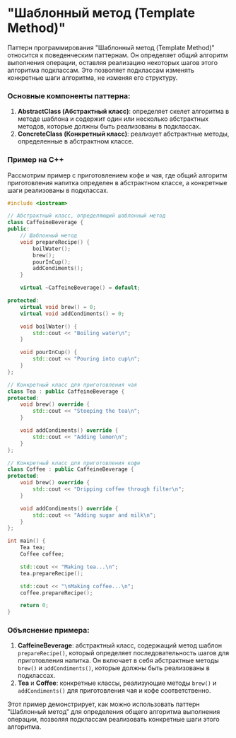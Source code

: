 # "Шаблонный метод (Template Method)"

Паттерн программирования "Шаблонный метод (Template Method)" относится к поведенческим паттернам. Он определяет общий алгоритм выполнения операции, оставляя реализацию некоторых шагов этого алгоритма подклассам. Это позволяет подклассам изменять конкретные шаги алгоритма, не изменяя его структуру.

### Основные компоненты паттерна:
1. **AbstractClass (Абстрактный класс)**: определяет скелет алгоритма в методе шаблона и содержит один или несколько абстрактных методов, которые должны быть реализованы в подклассах.
2. **ConcreteClass (Конкретный класс)**: реализует абстрактные методы, определенные в абстрактном классе.

### Пример на C++
Рассмотрим пример с приготовлением кофе и чая, где общий алгоритм приготовления напитка определен в абстрактном классе, а конкретные шаги реализованы в подклассах.

```cpp
#include <iostream>

// Абстрактный класс, определяющий шаблонный метод
class CaffeineBeverage {
public:
    // Шаблонный метод
    void prepareRecipe() {
        boilWater();
        brew();
        pourInCup();
        addCondiments();
    }

    virtual ~CaffeineBeverage() = default;

protected:
    virtual void brew() = 0;
    virtual void addCondiments() = 0;

    void boilWater() {
        std::cout << "Boiling water\n";
    }

    void pourInCup() {
        std::cout << "Pouring into cup\n";
    }
};

// Конкретный класс для приготовления чая
class Tea : public CaffeineBeverage {
protected:
    void brew() override {
        std::cout << "Steeping the tea\n";
    }

    void addCondiments() override {
        std::cout << "Adding lemon\n";
    }
};

// Конкретный класс для приготовления кофе
class Coffee : public CaffeineBeverage {
protected:
    void brew() override {
        std::cout << "Dripping coffee through filter\n";
    }

    void addCondiments() override {
        std::cout << "Adding sugar and milk\n";
    }
};

int main() {
    Tea tea;
    Coffee coffee;

    std::cout << "Making tea...\n";
    tea.prepareRecipe();

    std::cout << "\nMaking coffee...\n";
    coffee.prepareRecipe();

    return 0;
}
```

### Объяснение примера:
1. **CaffeineBeverage**: абстрактный класс, содержащий метод шаблон `prepareRecipe()`, который определяет последовательность шагов для приготовления напитка. Он включает в себя абстрактные методы `brew()` и `addCondiments()`, которые должны быть реализованы в подклассах.
2. **Tea** и **Coffee**: конкретные классы, реализующие методы `brew()` и `addCondiments()` для приготовления чая и кофе соответственно.

Этот пример демонстрирует, как можно использовать паттерн "Шаблонный метод" для определения общего алгоритма выполнения операции, позволяя подклассам реализовать конкретные шаги этого алгоритма.